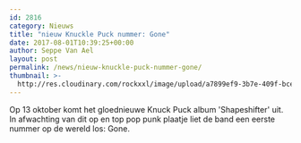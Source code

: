 ```yaml
---
id: 2816
category: Nieuws
title: "nieuw Knuckle Puck nummer: Gone"
date: 2017-08-01T10:39:25+00:00
author: Seppe Van Ael
layout: post
permalink: /news/nieuw-knuckle-puck-nummer-gone/
thumbnail: >-
  http://res.cloudinary.com/rockxxl/image/upload/a7899ef9-3b7e-409f-bce5-b19a6988d307.jpg
---
```

Op 13 oktober komt het gloednieuwe Knuck Puck album 'Shapeshifter' uit. In afwachting van dit op en top pop punk plaatje liet de band een eerste nummer op de wereld los: Gone.